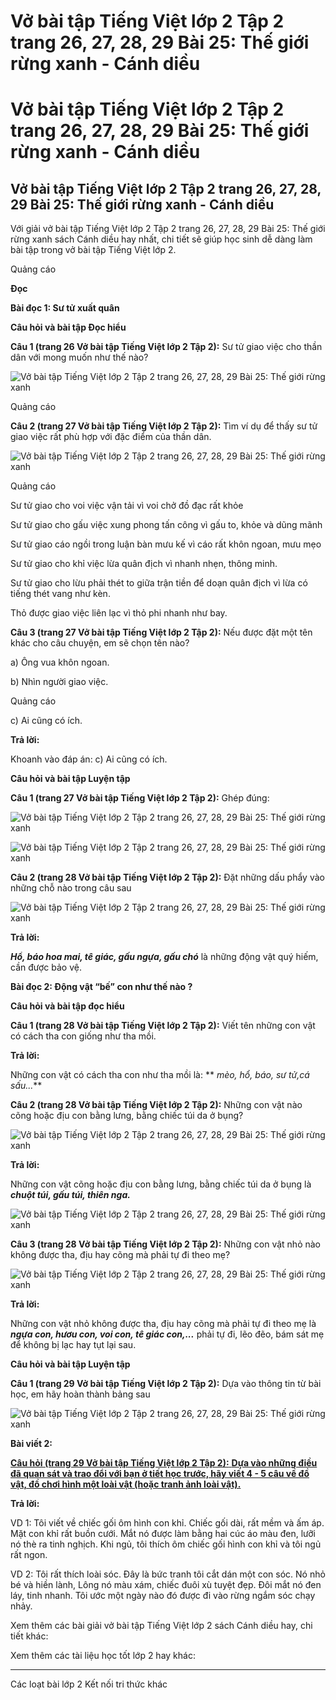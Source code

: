# Vở bài tập Tiếng Việt lớp 2 Tập 2 trang 26, 27, 28, 29 Bài 25: Thế giới rừng xanh - Cánh diều

# Vở bài tập Tiếng Việt lớp 2 Tập 2 trang 26, 27, 28, 29 Bài 25: Thế giới rừng xanh - Cánh diều

## Vở bài tập Tiếng Việt lớp 2 Tập 2 trang 26, 27, 28, 29 Bài 25: Thế giới rừng xanh - Cánh diều

Với giải vở bài tập Tiếng Việt lớp 2 Tập 2 trang 26, 27, 28, 29 Bài 25: Thế giới rừng xanh sách Cánh diều hay nhất, chi tiết sẽ giúp học sinh dễ dàng làm bài tập trong vở bài tập Tiếng Việt lớp 2.

Quảng cáo

**Đọc**

**Bài đọc 1: Sư tử xuất quân**

**Câu hỏi và bài tập Đọc hiểu**

**Câu 1 (trang 26 Vở bài tập Tiếng Việt lớp 2 Tập 2):** Sư tử giao việc cho thần dân với mong muốn như thế nào?

![Vở bài tập Tiếng Việt lớp 2 Tập 2 trang 26, 27, 28, 29 Bài 25: Thế giới rừng xanh](https://vietjack.com/vbt-tieng-viet-2-cd/images/bai-25-the-gioi-rung-xanh.png)

Quảng cáo

**Câu 2 (trang 27 Vở bài tập Tiếng Việt lớp 2 Tập 2):** Tìm ví dụ để thấy sư tử giao việc rất phù hợp với đặc điểm của thần dân.

![Vở bài tập Tiếng Việt lớp 2 Tập 2 trang 26, 27, 28, 29 Bài 25: Thế giới rừng xanh](https://vietjack.com/vbt-tieng-viet-2-cd/images/bai-25-the-gioi-rung-xanh-1.png)

Quảng cáo

Sư tử giao cho voi việc vận tải vì voi chở đồ đạc rất khỏe

Sư tử giao cho gấu việc xung phong tấn công vì gấu to, khỏe và dũng mãnh

Sư tử giao cáo ngồi trong luận bàn mưu kế vì cáo rất khôn ngoan, mưu mẹo

Sư tử giao cho khỉ việc lừa quân địch vì nhanh nhẹn, thông minh.

Sư tử giao cho lừu phải thét to giữa trận tiền để doạn quân địch vì lừa có tiếng thét vang như kèn.

Thỏ được giao việc liên lạc vì thỏ phi nhanh như bay.

**Câu 3 (trang 27 Vở bài tập Tiếng Việt lớp 2 Tập 2):** Nếu được đặt một tên khác cho câu chuyện, em sẽ chọn tên nào?

a) Ông vua khôn ngoan.

b) Nhìn người giao việc.

Quảng cáo

c) Ai cũng có ích.

**Trả lời:**

Khoanh vào đáp án: c) Ai cũng có ích.

**Câu hỏi và bài tập Luyện tập**

**Câu 1 (trang 27 Vở bài tập Tiếng Việt lớp 2 Tập 2):** Ghép đúng:

![Vở bài tập Tiếng Việt lớp 2 Tập 2 trang 26, 27, 28, 29 Bài 25: Thế giới rừng xanh](https://vietjack.com/vbt-tieng-viet-2-cd/images/bai-25-the-gioi-rung-xanh-2.png)

![Vở bài tập Tiếng Việt lớp 2 Tập 2 trang 26, 27, 28, 29 Bài 25: Thế giới rừng xanh](https://vietjack.com/vbt-tieng-viet-2-cd/images/bai-25-the-gioi-rung-xanh-3.png)

**Câu 2 (trang 28 Vở bài tập Tiếng Việt lớp 2 Tập 2):** Đặt những dấu phẩy vào những chỗ nào trong câu sau

![Vở bài tập Tiếng Việt lớp 2 Tập 2 trang 26, 27, 28, 29 Bài 25: Thế giới rừng xanh](https://vietjack.com/vbt-tieng-viet-2-cd/images/bai-25-the-gioi-rung-xanh-4.png)

**Trả lời:**

**_Hổ, báo hoa mai, tê giác, gấu ngựa, gấu chó_** là những động vật quý hiếm, cần được bảo vệ.

**Bài đọc 2: Động vật “bế” con như thế nào ?**

**Câu hỏi và bài tập đọc hiểu**

**Câu 1 (trang 28 Vở bài tập Tiếng Việt lớp 2 Tập 2):** Viết tên những con vật có cách tha con giống như tha mồi.

**Trả lời:**

Những con vật có cách tha con như tha mồi là: ** _mèo, hổ, báo, sư tử,cá sấu..._**

**Câu 2 (trang 28 Vở bài tập Tiếng Việt lớp 2 Tập 2):** Những con vật nào cõng hoặc địu con bằng lưng, bằng chiếc túi da ở bụng?

![Vở bài tập Tiếng Việt lớp 2 Tập 2 trang 26, 27, 28, 29 Bài 25: Thế giới rừng xanh](https://vietjack.com/vbt-tieng-viet-2-cd/images/bai-25-the-gioi-rung-xanh-5.png)

**Trả lời:**

Những con vật cõng hoặc địu con bằng lưng, bằng chiếc túi da ở bụng là **_chuột túi, gấu túi, thiên nga._**

![Vở bài tập Tiếng Việt lớp 2 Tập 2 trang 26, 27, 28, 29 Bài 25: Thế giới rừng xanh](https://vietjack.com/vbt-tieng-viet-2-cd/images/bai-25-the-gioi-rung-xanh-6.png)

**Câu 3 (trang 28 Vở bài tập Tiếng Việt lớp 2 Tập 2):** Những con vật nhỏ nào không được tha, địu hay cõng mà phải tự đi theo mẹ?

![Vở bài tập Tiếng Việt lớp 2 Tập 2 trang 26, 27, 28, 29 Bài 25: Thế giới rừng xanh](https://vietjack.com/vbt-tieng-viet-2-cd/images/bai-25-the-gioi-rung-xanh-7.png)

**Trả lời:**

Những con vật nhỏ không được tha, địu hay cõng mà phải tự đi theo mẹ là **_ngựa con, hươu con, voi con, tê giác con,..._** phải tự đi, lẽo đẽo, bám sát mẹ để không bị lạc hay tụt lại sau.

**Câu hỏi và bài tập Luyện tập**

**Câu 1 (trang 29 Vở bài tập Tiếng Việt lớp 2 Tập 2):** Dựa vào thông tin từ bài học, em hãy hoàn thành bảng sau

![Vở bài tập Tiếng Việt lớp 2 Tập 2 trang 26, 27, 28, 29 Bài 25: Thế giới rừng xanh](https://vietjack.com/vbt-tieng-viet-2-cd/images/bai-25-the-gioi-rung-xanh-8.png)

**Bài viết 2:**

[**Câu hỏi (trang 29 Vở bài tập Tiếng Việt lớp 2 Tập 2):** **Dựa vào những điều đã quan sát và trao đổi với bạn ở tiết học trước, hãy viết 4 - 5 câu về đồ vật, đồ chơi hình một loài vật (hoặc tranh ảnh loài vật).**](https://vietjack.com/vbt-tieng-viet-2-cd/viet-4-5-cau-ve-do-vat-do-choi-hinh-mot-loai-vat-hoac-tranh-anh-loai-vat-vm.jsp)

**Trả lời:**

VD 1: Tôi viết về chiếc gối ôm hình con khỉ. Chiếc gối dài, rất mềm và ấm áp. Mặt con khỉ rất buồn cưới. Mắt nó được làm bằng hai cúc áo màu đen, lưỡi nó thè ra tinh nghịch. Khi ngủ, tôi thích ôm chiếc gối hình con khỉ và tôi ngủ rất ngon.

VD 2: Tôi rất thích loài sóc. Đây là bức tranh tôi cắt dán một con sóc. Nó nhỏ bé và hiền lành, Lông nó màu xám, chiếc đuôi xù tuyệt đẹp. Đôi mắt nó đen láy, tinh nhanh. Tôi ước một ngày nào đó được đi vào rừng ngắm sóc chạy nhảy.

Xem thêm các bài giải vở bài tập Tiếng Việt lớp 2 sách Cánh diều hay, chi tiết khác:

Xem thêm các tài liệu học tốt lớp 2 hay khác:

* * *

Các loạt bài lớp 2 Kết nối tri thức khác

